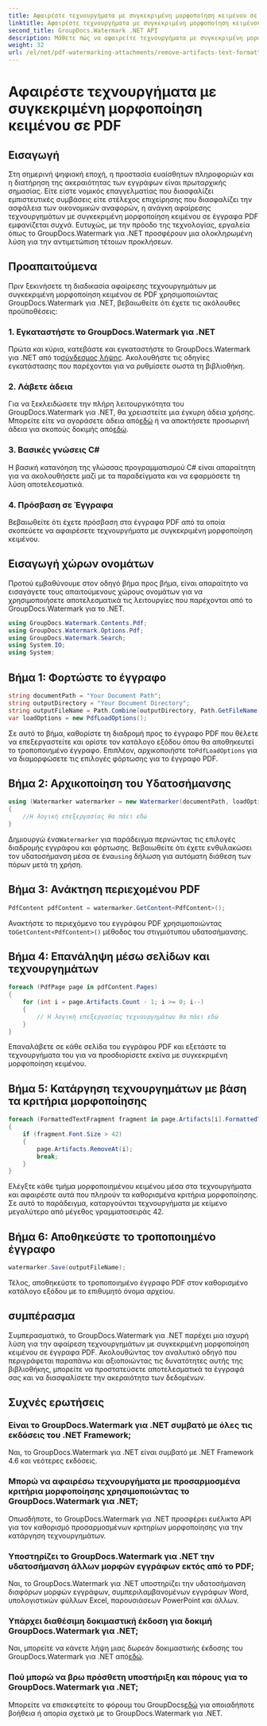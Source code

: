 ```yaml
---
title: Αφαιρέστε τεχνουργήματα με συγκεκριμένη μορφοποίηση κειμένου σε PDF
linktitle: Αφαιρέστε τεχνουργήματα με συγκεκριμένη μορφοποίηση κειμένου σε PDF
second_title: GroupDocs.Watermark .NET API
description: Μάθετε πώς να αφαιρείτε τεχνουργήματα με συγκεκριμένη μορφοποίηση κειμένου σε PDF χρησιμοποιώντας το υδατογράφημα GroupDocs για .NET. Ακολουθήστε τον βήμα προς βήμα οδηγό μας.
weight: 32
url: /el/net/pdf-watermarking-attachments/remove-artifacts-text-formatting-pdf/
---
```


# Αφαιρέστε τεχνουργήματα με συγκεκριμένη μορφοποίηση κειμένου σε PDF

## Εισαγωγή
Στη σημερινή ψηφιακή εποχή, η προστασία ευαίσθητων πληροφοριών και η διατήρηση της ακεραιότητας των εγγράφων είναι πρωταρχικής σημασίας. Είτε είστε νομικός επαγγελματίας που διασφαλίζει εμπιστευτικές συμβάσεις είτε στέλεχος επιχείρησης που διασφαλίζει την ασφάλεια των οικονομικών αναφορών, η ανάγκη αφαίρεσης τεχνουργημάτων με συγκεκριμένη μορφοποίηση κειμένου σε έγγραφα PDF εμφανίζεται συχνά. Ευτυχώς, με την πρόοδο της τεχνολογίας, εργαλεία όπως το GroupDocs.Watermark για .NET προσφέρουν μια ολοκληρωμένη λύση για την αντιμετώπιση τέτοιων προκλήσεων.
## Προαπαιτούμενα
Πριν ξεκινήσετε τη διαδικασία αφαίρεσης τεχνουργημάτων με συγκεκριμένη μορφοποίηση κειμένου σε PDF χρησιμοποιώντας GroupDocs.Watermark για .NET, βεβαιωθείτε ότι έχετε τις ακόλουθες προϋποθέσεις:
### 1. Εγκαταστήστε το GroupDocs.Watermark για .NET
 Πρώτα και κύρια, κατεβάστε και εγκαταστήστε το GroupDocs.Watermark για .NET από το[σύνδεσμος λήψης](https://releases.groupdocs.com/Watermark/net/). Ακολουθήστε τις οδηγίες εγκατάστασης που παρέχονται για να ρυθμίσετε σωστά τη βιβλιοθήκη.
### 2. Λάβετε άδεια
Για να ξεκλειδώσετε την πλήρη λειτουργικότητα του GroupDocs.Watermark για .NET, θα χρειαστείτε μια έγκυρη άδεια χρήσης. Μπορείτε είτε να αγοράσετε άδεια από[εδώ](https://purchase.groupdocs.com/buy) ή να αποκτήσετε προσωρινή άδεια για σκοπούς δοκιμής από[εδώ](https://purchase.groupdocs.com/temporary-license/).
### 3. Βασικές γνώσεις C#
Η βασική κατανόηση της γλώσσας προγραμματισμού C# είναι απαραίτητη για να ακολουθήσετε μαζί με τα παραδείγματα και να εφαρμόσετε τη λύση αποτελεσματικά.
### 4. Πρόσβαση σε Έγγραφα
Βεβαιωθείτε ότι έχετε πρόσβαση στα έγγραφα PDF από τα οποία σκοπεύετε να αφαιρέσετε τεχνουργήματα με συγκεκριμένη μορφοποίηση κειμένου.

## Εισαγωγή χώρων ονομάτων
Προτού εμβαθύνουμε στον οδηγό βήμα προς βήμα, είναι απαραίτητο να εισαγάγετε τους απαιτούμενους χώρους ονομάτων για να χρησιμοποιήσετε αποτελεσματικά τις λειτουργίες που παρέχονται από το GroupDocs.Watermark για το .NET.
```csharp
using GroupDocs.Watermark.Contents.Pdf;
using GroupDocs.Watermark.Options.Pdf;
using GroupDocs.Watermark.Search;
using System.IO;
using System;
```
## Βήμα 1: Φορτώστε το έγγραφο
```csharp
string documentPath = "Your Document Path";
string outputDirectory = "Your Document Directory";
string outputFileName = Path.Combine(outputDirectory, Path.GetFileName(documentPath));
var loadOptions = new PdfLoadOptions();
```
 Σε αυτό το βήμα, καθορίστε τη διαδρομή προς το έγγραφο PDF που θέλετε να επεξεργαστείτε και ορίστε τον κατάλογο εξόδου όπου θα αποθηκευτεί το τροποποιημένο έγγραφο. Επιπλέον, αρχικοποιήστε το`PdfLoadOptions` για να διαμορφώσετε τις επιλογές φόρτωσης για το έγγραφο PDF.
## Βήμα 2: Αρχικοποίηση του Υδατοσήμανσης
```csharp
using (Watermarker watermarker = new Watermarker(documentPath, loadOptions))
{
    //Η λογική επεξεργασίας θα πάει εδώ
}
```
 Δημιουργώ ένα`Watermarker` για παράδειγμα περνώντας τις επιλογές διαδρομής εγγράφου και φόρτωσης. Βεβαιωθείτε ότι έχετε ενθυλακώσει τον υδατοσήμανση μέσα σε ένα`using` δήλωση για αυτόματη διάθεση των πόρων μετά τη χρήση.
## Βήμα 3: Ανάκτηση περιεχομένου PDF
```csharp
PdfContent pdfContent = watermarker.GetContent<PdfContent>();
```
 Ανακτήστε το περιεχόμενο του εγγράφου PDF χρησιμοποιώντας το`GetContent<PdfContent>()` μέθοδος του στιγμιότυπου υδατοσήμανσης.
## Βήμα 4: Επανάληψη μέσω σελίδων και τεχνουργημάτων
```csharp
foreach (PdfPage page in pdfContent.Pages)
{
    for (int i = page.Artifacts.Count - 1; i >= 0; i--)
    {
        // Η λογική επεξεργασίας τεχνουργημάτων θα πάει εδώ
    }
}
```
Επαναλάβετε σε κάθε σελίδα του εγγράφου PDF και εξετάστε τα τεχνουργήματα του για να προσδιορίσετε εκείνα με συγκεκριμένη μορφοποίηση κειμένου.
## Βήμα 5: Κατάργηση τεχνουργημάτων με βάση τα κριτήρια μορφοποίησης
```csharp
foreach (FormattedTextFragment fragment in page.Artifacts[i].FormattedTextFragments)
{
    if (fragment.Font.Size > 42)
    {
        page.Artifacts.RemoveAt(i);
        break;
    }
}
```
Ελέγξτε κάθε τμήμα μορφοποιημένου κειμένου μέσα στα τεχνουργήματα και αφαιρέστε αυτά που πληρούν τα καθορισμένα κριτήρια μορφοποίησης. Σε αυτό το παράδειγμα, καταργούνται τεχνουργήματα με κείμενο μεγαλύτερο από μέγεθος γραμματοσειράς 42.
## Βήμα 6: Αποθηκεύστε το τροποποιημένο έγγραφο
```csharp
watermarker.Save(outputFileName);
```
Τέλος, αποθηκεύστε το τροποποιημένο έγγραφο PDF στον καθορισμένο κατάλογο εξόδου με το επιθυμητό όνομα αρχείου.

## συμπέρασμα
Συμπερασματικά, το GroupDocs.Watermark για .NET παρέχει μια ισχυρή λύση για την αφαίρεση τεχνουργημάτων με συγκεκριμένη μορφοποίηση κειμένου σε έγγραφα PDF. Ακολουθώντας τον αναλυτικό οδηγό που περιγράφεται παραπάνω και αξιοποιώντας τις δυνατότητες αυτής της βιβλιοθήκης, μπορείτε να προστατεύσετε αποτελεσματικά τα έγγραφά σας και να διασφαλίσετε την ακεραιότητα των δεδομένων.
## Συχνές ερωτήσεις
### Είναι το GroupDocs.Watermark για .NET συμβατό με όλες τις εκδόσεις του .NET Framework;
Ναι, το GroupDocs.Watermark για .NET είναι συμβατό με .NET Framework 4.6 και νεότερες εκδόσεις.
### Μπορώ να αφαιρέσω τεχνουργήματα με προσαρμοσμένα κριτήρια μορφοποίησης χρησιμοποιώντας το GroupDocs.Watermark για .NET;
Οπωσδήποτε, το GroupDocs.Watermark για .NET προσφέρει ευέλικτα API για τον καθορισμό προσαρμοσμένων κριτηρίων μορφοποίησης για την κατάργηση τεχνουργημάτων.
### Υποστηρίζει το GroupDocs.Watermark για .NET την υδατοσήμανση άλλων μορφών εγγράφων εκτός από το PDF;
Ναι, το GroupDocs.Watermark για .NET υποστηρίζει την υδατοσήμανση διαφόρων μορφών εγγράφων, συμπεριλαμβανομένων εγγράφων Word, υπολογιστικών φύλλων Excel, παρουσιάσεων PowerPoint και άλλων.
### Υπάρχει διαθέσιμη δοκιμαστική έκδοση για δοκιμή GroupDocs.Watermark για .NET;
 Ναι, μπορείτε να κάνετε λήψη μιας δωρεάν δοκιμαστικής έκδοσης του GroupDocs.Watermark για .NET από[εδώ](https://releases.groupdocs.com/).
### Πού μπορώ να βρω πρόσθετη υποστήριξη και πόρους για το GroupDocs.Watermark για .NET;
 Μπορείτε να επισκεφτείτε το φόρουμ του GroupDocs[εδώ](https://forum.groupdocs.com/c/watermark/19) για οποιαδήποτε βοήθεια ή απορία σχετικά με το GroupDocs.Watermark για .NET.
